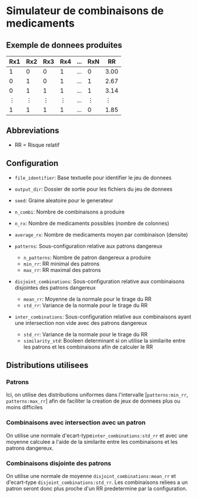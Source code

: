 # Simulateur de combinaisons de medicaments

## Exemple de donnees produites
| Rx1 | Rx2 | Rx3 | Rx4 | ... | RxN | RR   |
|-----|-----|-----|-----|-----|-----|------|
| 1   | 0   | 0   | 1   | ... | 0   | 3.00 |
| 0   | 1   | 0   | 1   | ... | 1   | 2.67 |
| 0   | 1   | 1   | 1   | ... | 1   | 3.14 |
| ⋮   | ⋮   | ⋮   | ⋮   | ... | ⋮   | ⋮    |
| 1   | 1   | 1   | 1   | ... | 0  | 1.85|


## Abbreviations
* RR = Risque relatif

## Configuration
* `file_identifier`: Base textuelle pour identifier le jeu de donnees
* `output_dir`: Dossier de sortie pour les fichiers du jeu de donnees
* `seed`: Graine aleatoire pour le generateur
* `n_combi`: Nombre de combinaisons a produire
* `n_rx`: Nombre de medicaments possibles (nombre de colonnes)
* `average_rx`: Nombre de medicaments moyen par combinaison (densite)

* `patterns`: Sous-configuration relative aux patrons dangereux
    * `n_patterns`: Nombre de patron dangereux a produire
    * `min_rr`: RR minimal des patrons
    * `max_rr`: RR maximal des patrons

* `disjoint_combinations`: Sous-configuration relative aux combinaisons disjointes des patrons dangereux
    * `mean_rr`: Moyenne de la normale pour le tirage du RR
    * `std_rr`: Variance de la normale pour le tirage du RR


* `inter_combinations`: Sous-configuration relative aux combinaisons ayant une intersection non vide avec des patrons dangereux
    * `std_rr`: Variance de la normale pour le tirage du RR
    * `similarity_std`: Booleen determinant si on utilise la similarite entre les patrons et les combinaisons afin de calculer le RR




## Distributions utilisees
### Patrons
Ici, on utilise des distributions uniformes dans l'intervalle [`patterns:min_rr`, `patterns:max_rr`] afin de faciliter la creation de jeux de donnees plus ou moins difficiles

### Combinaisons avec intersection avec un patron
On utilise une normale d'ecart-type`inter_combinations:std_rr` et avec une moyenne calculee a l'aide de la similarite entre les combinaisons et les patrons dangereux.

### Combinaisons disjointe des patrons
On utilise une normale de moyenne `disjoint_combinations:mean_rr` et d'ecart-type `disjoint_combinations:std_rr`. Les combinaisons reliees a un patron seront donc plus proche d'un RR predetermine par la configuration.